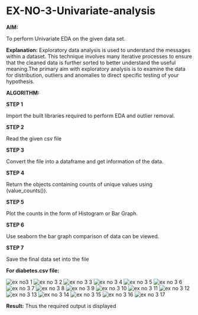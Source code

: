 # EX-NO-3-Univariate-analysis

**AIM:**

To perform Univariate EDA on the given data set.

**Explanation:**
Exploratory data analysis is used to understand the messages within a dataset. This technique
involves many iterative processes to ensure that the cleaned data is further sorted to better
understand the useful meaning.The primary aim with exploratory analysis is to examine the data for
distribution, outliers and anomalies to direct specific testing of your hypothesis.

**ALGORITHM:**

**STEP 1**

Import the built libraries required to perform EDA and outlier removal.

**STEP 2**

Read the given csv file

**STEP 3**

Convert the file into a dataframe and get information of the data.

**STEP 4**

Return the objects containing counts of unique values using (value_counts()).

**STEP 5**

Plot the counts in the form of Histogram or Bar Graph.

**STEP 6**

Use seaborn the bar graph comparison of data can be viewed.

**STEP 7**

Save the final data set into the file



**For diabetes.csv file:**


![ex no3 1](https://user-images.githubusercontent.com/95179990/228271946-dd675aab-4800-4bb6-9699-552437f09e87.png)
![ex no 3 2](https://user-images.githubusercontent.com/95179990/228272136-5319bd51-d4f9-4b83-915b-ffa993ea90d2.png)
![ex no 3 3](https://user-images.githubusercontent.com/95179990/228272195-01cea886-5356-4a32-9e4a-1dd44e65fe3c.png)
![ex no 3 4](https://user-images.githubusercontent.com/95179990/228272333-c1c61612-d01b-4c36-9515-a5333d9f8f17.png)
![ex no 3 5](https://user-images.githubusercontent.com/95179990/228272451-c37fa188-e190-4dd0-b310-6ec441d1303d.png)
![ex no 3 6](https://user-images.githubusercontent.com/95179990/228272621-10b2943e-c208-4336-8a13-93d1c7d96561.png)
![ex no 3 7](https://user-images.githubusercontent.com/95179990/228272683-b5072be7-5733-4149-b4fe-223411f32231.png)
![ex no 3 8](https://user-images.githubusercontent.com/95179990/228272789-6a0d06f7-3915-4760-8231-d1de1ba491f7.png)
![ex no 3 9](https://user-images.githubusercontent.com/95179990/228272831-6bcd202b-6529-4c21-bbc9-879eac745e5e.png)
![ex no 3 10](https://user-images.githubusercontent.com/95179990/228273019-daed3d8e-bd05-47c5-8b07-e51ec6e089e1.png)
![ex no 3 11](https://user-images.githubusercontent.com/95179990/228273115-ff78dda2-474c-4916-89a3-3597db716ef6.png)
![ex no 3 12](https://user-images.githubusercontent.com/95179990/228273207-53d21f7f-3ba0-401b-948b-1656eeb98e89.png)
![ex no 3 13](https://user-images.githubusercontent.com/95179990/228273354-631af549-1e5a-4ff7-8261-4287e8f10e8f.png)
![ex no 3 14](https://user-images.githubusercontent.com/95179990/228273490-aa1a50be-7695-4fdb-8bbc-d715d498655e.png)
![ex no 3 15](https://user-images.githubusercontent.com/95179990/228273675-8cf4b6a9-9429-4959-a1db-4a3f830996e4.png)
![ex no 3 16](https://user-images.githubusercontent.com/95179990/228273746-9111ada1-a786-4b6d-ae96-1e90c4d89f81.png)
![ex no 3 17](https://user-images.githubusercontent.com/95179990/228273798-2ce54fe0-7255-4b74-9b9d-a9d3fd0816c0.png)

**Result:**
          Thus the required output is displayed


